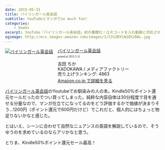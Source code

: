 ```yaml
---
date: 2015-05-31
title: バイリンガール英会話
subtitle: YouTubeとマンガでso much fun!
categories: 
    - books
excerpt: YouTube『バイリンガール英会話』初の書籍化！ＱＲコードを入れ動画と対応させているので、漫画とYouTubeで2倍楽しめる1冊！
ogimage: http://ecx.images-amazon.com/images/I/51%2BYLN1Q%2BAL.jpg
---
```


<div class="azlink-box"><div class="azlink-image" style="float:left"><a href="http://www.amazon.co.jp/exec/obidos/ASIN/B00XVCJ5IC/warikiru-22/ref=nosim/" name="azlinklink" target="_blank"><img src="http://ecx.images-amazon.com/images/I/51%2BYLN1Q%2BAL._SL160_.jpg" alt="バイリンガール英会話" style="border:none" /></a></div><div class="azlink-info" style="float:left;margin-left:15px;line-height:120%"><div class="azlink-name" style="margin-bottom:10px;line-height:120%"><a href="http://www.amazon.co.jp/exec/obidos/ASIN/B00XVCJ5IC/warikiru-22/ref=nosim/" name="azlinklink" target="_blank">バイリンガール英会話</a><div class="azlink-powered-date" style="font-size:7pt;margin-top:5px;font-family:verdana;line-height:120%">posted at 2015.5.31</div></div><div class="azlink-detail">吉田 ちか<br />KADOKAWA / メディアファクトリー<br />売り上げランキング: 4863<br /></div><div class="azlink-link" style="margin-top:5px"><a href="http://www.amazon.co.jp/exec/obidos/ASIN/B00XVCJ5IC/warikiru-22/ref=nosim/" target="_blank">Amazon.co.jp で詳細を見る</a></div></div><div class="azlink-footer" style="clear:left"></div></div>


[バイリンガール英会話](https://www.youtube.com/user/cyoshida1231/)のYoutubeでお馴染みの人の本。Kindle50%ポイント還元セールだったのでつい買ってしまった。純粋な内容自体は30分程度で目を通せる分量なので、マンガ仕立てになってるのをどう評価するかで価値が決まりそう...1200円（ポイント還元で600円だけど）でこれだと、個人的にはちょっと物足りないかなと感じた。

とはいえ、シーンに合わせて自然なニュアンスの英語を解説しているので、そうゆうのを求めているのならアリかなと思う。

とりま、Kindle50%ポイント還元セール最高！